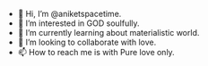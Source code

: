 - 👋 Hi, I’m @aniketspacetime.
- 👀 I’m interested in GOD soulfully.
- 🌱 I’m currently learning about materialistic world.
- 💞️ I’m looking to collaborate with love.  
- 📫 How to reach me is with Pure love only.

<!---
aniketspacetime/aniketspacetime is a ✨ special ✨ repository because its `README.md` (this file) appears on your GitHub profile.
You can click the Preview link to take a look at your changes.
--->
